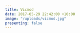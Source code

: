 ```yaml
---
title: Vicmod
date: 2017-05-29 22:42:00 +10:00
image: "/uploads/vicmod.jpg"
presenting: false
---
```


